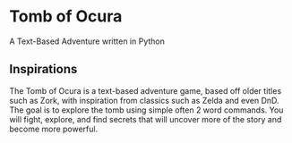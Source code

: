 # Tomb of Ocura
A Text-Based Adventure written in Python

## Inspirations
The Tomb of Ocura is a text-based adventure game, based off older titles such as Zork, with inspiration from classics such as Zelda and even DnD.
The goal is to explore the tomb using simple often 2 word commands. You will fight, explore, and find secrets that will uncover more of the story
and become more powerful.
